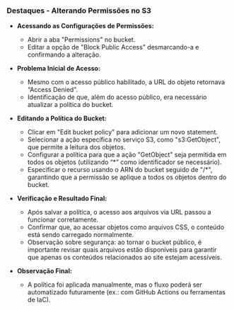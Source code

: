 ### Destaques - Alterando Permissões no S3

- **Acessando as Configurações de Permissões:**

  - Abrir a aba "Permissions" no bucket.
  - Editar a opção de "Block Public Access" desmarcando-a e confirmando a alteração.

- **Problema Inicial de Acesso:**

  - Mesmo com o acesso público habilitado, a URL do objeto retornava “Access Denied”.
  - Identificação de que, além do acesso público, era necessário atualizar a política do bucket.

- **Editando a Política do Bucket:**

  - Clicar em "Edit bucket policy" para adicionar um novo statement.
  - Selecionar a ação específica no serviço S3, como "s3:GetObject", que permite a leitura dos objetos.
  - Configurar a política para que a ação "GetObject" seja permitida em todos os objetos (utilizando “\*” como identificador se necessário).
  - Especificar o recurso usando o ARN do bucket seguido de "/\*", garantindo que a permissão se aplique a todos os objetos dentro do bucket.

- **Verificação e Resultado Final:**

  - Após salvar a política, o acesso aos arquivos via URL passou a funcionar corretamente.
  - Confirmar que, ao acessar objetos como arquivos CSS, o conteúdo está sendo carregado normalmente.
  - Observação sobre segurança: ao tornar o bucket público, é importante revisar quais arquivos estão disponíveis para garantir que apenas os conteúdos relacionados ao site estejam acessíveis.

- **Observação Final:**
  - A política foi aplicada manualmente, mas o fluxo poderá ser automatizado futuramente (ex.: com GitHub Actions ou ferramentas de IaC).
